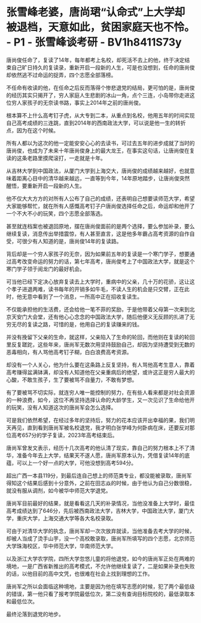 # 张雪峰老婆，唐尚珺“认命式”上大学却被退档，天意如此，贫困家庭天也不怜。 - P1 - 张雪峰谈考研 - BV1h8411S73y

唐尚俊任命了，复读了14年，每年都考上名校，却死活不去上的他，终于决定结束自己旷日持久的复读录，重新开启一段新的人生，可是也没想到，任命的唐尚俊却依然逃不过命运的捉弄，四个志愿全部落榜。

不任命有收读的他，在任命之后反而落得个惨悲退党的结局，更可怕的是，唐尚俊的经历其实只揭开了，穷人家庭人生悲剧的冰山一角，点个三连，小岛带你走进这位穷人家孩子的无奈读书路，事实上2014年之前的唐尚俊。

根本算不上什么高考钉子虎，从大专到二本，从重点到名校，他用五年的时间实现自己高考成绩的三连跳，直到2014年的西南政法大学，可以说是他一生的转折点，因为在这个时候。

所有人都以为这次的他一定能安安心心的去读书，可过去五年的进步成就了当时的唐尚俊，也成为了未来十年唐尚俊身上的最大龙王，在事实这句话，让唐尚俊在复读的这条老路里摸爬滚打，一走就是十年。

从吉林大学到中国政法，从厦门大学到上海交大，唐尚俊的成绩越来越好，也就意味着距离心目中的清华越来越远，一直等到今年，14年原地踏步，让唐尚俊突然醒悟，要重新开启一段新的人生。

他不仅大大方方的对所有人公布了自己的成绩，还表明自己想要读师范大学，希望大家能够帮忙，就在所有人感慨高考钉子户唐尚俊选择任命之后，命运却和他开了一个不大不小的玩笑，四个志愿全部落选。

甚至就连档案也被退回原地，摆在唐尚俊面前的是两个选择，要么参加补录，要么继续复读，消息传出举措震惊，有人甚至直言，这是他多年霸占高考资源的自作自受，可很少有人知道的是，唐尚俊14年的复读路。

背后却是一个穷人家孩子的无奈，因为如果前五年的复读是一个寒门学子，想要通过高考改变命运的努力的话，第七年高考，唐尚俊考上了中国政法大学，就是这个寒门学子领于阅龙门的最好机会。

可当他已经下定决心放弃复读去上大学时，重病中的父亲，几十万的花骄，这让这个孝子进退两难，读书每年的开销多如牛毛，不读人生的机会是只交臂，正在此时，他无意中看到了一个消息，一所高中正在招收复读生。

不仅能承担他的生活费，还会给他一笔不菲的奖励，于是他带着父母第一次来到北京天安门大会堂，还有他心心念念的中国政法大学，随后他便义无反顾的扎进了无穷无尽的复读之路，可惜的是，他用自己的复读赚来的钱。

并没有挽留下父亲的生命，就这样，父亲陷入了生命的轮回，而他则在复读的轮回里反复蹉跎，这些年来，唐尚军无数次用坚持鼓励自己，却因为坚持遭受到无数的恶毒相向，有人骂他高考钉子糊，白白浪费高考资源。

却没有一个人关心，他为什么要在这条路上反复坚持，有人骂他高考生意人，靠着高考赚得盆满钵满，却没有人知道他在父亲重病后的绝望，或许这正是穷人最大的心酸，不敢生孩子，生了要被骂不自量力，不敢有梦想。

有了要被骂不切实际，就连穷人唯一能控制的努力，在有些人看来都是对社会资源的一种浪费，如今，这位不再坚持选择认命的大龄学生，又一次见识了生命给他开的玩笑，没有人知道这次的唐尚军会怎么选择。

可是我们依然希望，在经过多年的坚持后，努力的花本应该开出幸福的果，我们明天再见，直到看到唐尚军被名校退党，我才明白张学峰为何卧病在床，还要反对那位高考657分的学子复读，2023年高考结束后。

唐尚军曾发文表示，经历十几次高考的他认清了现实，靠自己的努力根本上不了清华，准备今年去上大学，结果天不遂人愿，唐尚军原本认为，凭借复读14年的底蕴，可以上一个好一点的大学，可他没想到高考594分。

超出广西一本县119分，到最后连自己想上的师范类专业，都没能被录取，唐尚军得知这个结果后感到十分意外，之前在田志焱的时候，由于他认为自己分数很稳，就没有服从调剂，如今被华中师范大学退党。

唐尚军目前最好的结果，就是看看这几天的补录情况，当他没准备上大学时，最佳高考成绩达到了646分，先后被西南政法大学，吉林大学，中国政法大学，厦门大学，重庆大学，上海交通大学等各大名校录取。

可由于对清华大学的执念，唐尚军却一次次放弃就读，当他准备去考大学的时候，却被人当成了烫手山芋，没一个高校敢录取，唐尚军所填写的四个志愿，北京师范大学珠海校区，华中师范大学，华南师范大学。

以及浙江大学农学院，四所大学忽悠儿童的将他退党，如今的唐尚军正处在两难的境地，一是广西省新推出的高考模式，不允许他继续复读了，二是如果补录也失败的话，以他目前的高中文凭，也很难在社会上找到理想的工作。

唐尚军之所以会面临这种境地，主要是因为他在填写志愿的时候，犯了两个最低级的错误，第一他只看了报考学院最低位次，第二没有查询目标院校的，最低录取本和最低位次。

最终沦落到退党的地步。